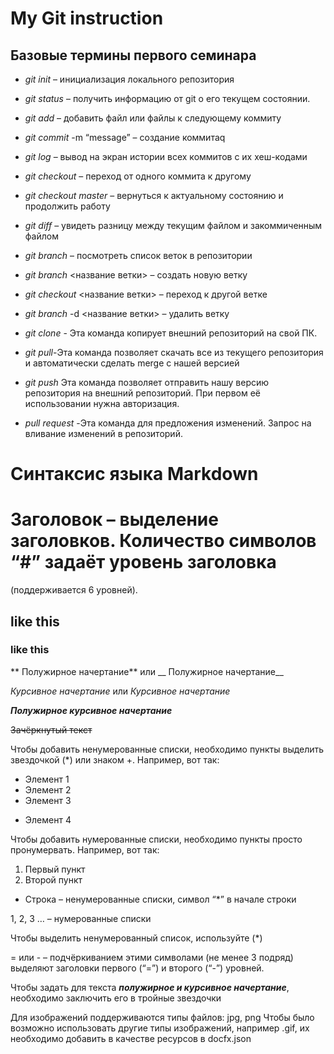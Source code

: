 # My Git instruction

## Базовые термины первого семинара

* *git init* – инициализация локального репозитория

* *git status* – получить информацию от git о его текущем состоянии.

* *git add* – добавить файл или файлы к следующему коммиту

* *git commit* -m “message” – создание коммитаq

* *git log* – вывод на экран истории всех коммитов с их хеш-кодами

* *git checkout* – переход от одного коммита к другому

* *git checkout master* – вернуться к актуальному состоянию и продолжить работу

* *git diff* – увидеть разницу между текущим файлом и закоммиченным файлом

* *git branch* – посмотреть список веток в репозитории

* *git branch* <название ветки> – создать новую ветку

* *git checkout* <название ветки> – переход к другой ветке

* *git branch* -d <название ветки> – удалить ветку

* *git clone* - Эта команда копирует внешний репозиторий на свой ПК.

* *git pull*-Эта команда позволяет скачать все из текущего репозитория и автоматически сделать merge с нашей версией

* *git push* Эта команда позволяет отправить нашу версию репозитория на внешний репозиторий. При первом её использовании нужна авторизация.

* *pull request* -Эта команда для предложения изменений. Запрос на вливание изменений в репозиторий.

# Синтаксис языка Markdown

# Заголовок – выделение заголовков. Количество символов “#” задаёт уровень заголовка 

(поддерживается 6 уровней).

## like this

### like this

** Полужирное начертание** или __ Полужирное начертание__

*Курсивное начертание* или _Курсивное начертание_

***Полужирное курсивное начертание***

~~Зачёркнутый текст~~

Чтобы добавить ненумерованные списки, необходимо пункты выделить звездочкой (*) или знаком +. Например, вот так:
* Элемент 1
* Элемент 2
* Элемент 3
+ Элемент 4

Чтобы добавить нумерованные списки, необходимо пункты просто пронумервать. Например, вот так:
1. Первый пункт
2. Второй пункт

* Строка – ненумерованные списки, символ “*” в начале строки

1, 2, 3 … – нумерованные списки

Чтобы выделить ненумерованный список, используйте (*)

= или - – подчёркиванием этими символами (не менее 3 подряд) выделяют заголовки первого (“=”) и второго (“-”) уровней.

Чтобы задать для текста ***полужирное и курсивное начертание***, необходимо заключить его в тройные звездочки

Для изображений поддерживаются типы файлов: jpg, png Чтобы было возможно использовать другие типы изображений, например .gif, их необходимо добавить в качестве ресурсов в docfx.json